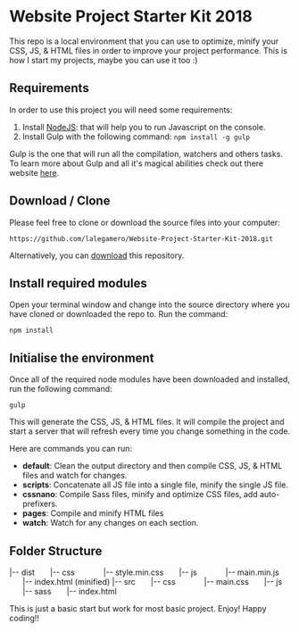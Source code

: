 # Website Project Starter Kit 2018

This repo is a local environment that you can use to optimize, minify your CSS, JS, & HTML files in order to improve your project performance. This is how I start my projects, maybe you can use it too :)

## Requirements
In order to use this project you will need some requirements:
1. Install [NodeJS](https://nodejs.org/en/): that will help you to run Javascript on the console.
2. Install Gulp with the following command: ```npm install -g gulp```

Gulp is the one that will run all the compilation, watchers and others tasks. To learn more about Gulp and all it's magical abilities check out there website [here](https://gulpjs.com/).

## Download / Clone

Please feel free to clone or download the source files into your computer:

```https://github.com/lalegamero/Website-Project-Starter-Kit-2018.git```

Alternatively, you can [download](https://github.com/lalegamero/Website-Project-Starter-Kit-2018.git) this repository.

## Install required modules
Open your terminal window and change into the source directory where you have cloned or downloaded the repo to. Run the command:

```npm install```

## Initialise the environment
Once all of the required node modules have been downloaded and installed, run the following command:

```gulp```

This will generate the CSS, JS, & HTML files. It will compile the project and start a server that will refresh every time you change something in the code.

Here are commands you can run:
* __default__: Clean the output directory and then compile CSS, JS, & HTML files and watch for changes.
* __scripts__: Concatenate all JS file into a single file, minify the single JS file.
* __cssnano__: Compile Sass files, minify and optimize CSS files, add auto-prefixers.
* __pages__: Compile and minify HTML files
* __watch__: Watch for any changes on each section.

## Folder Structure

|-- dist
&nbsp;&nbsp;&nbsp;&nbsp;&nbsp;&nbsp;|-- css
&nbsp;&nbsp;&nbsp;&nbsp;&nbsp;&nbsp;&nbsp;&nbsp;&nbsp;&nbsp;&nbsp;&nbsp;|-- style.min.css
&nbsp;&nbsp;&nbsp;&nbsp;&nbsp;&nbsp;|-- js
&nbsp;&nbsp;&nbsp;&nbsp;&nbsp;&nbsp;&nbsp;&nbsp;&nbsp;&nbsp;&nbsp;&nbsp;|-- main.min.js
&nbsp;&nbsp;&nbsp;&nbsp;&nbsp;&nbsp;|-- index.html (minified)
|-- src
&nbsp;&nbsp;&nbsp;&nbsp;&nbsp;&nbsp;|-- css
&nbsp;&nbsp;&nbsp;&nbsp;&nbsp;&nbsp;&nbsp;&nbsp;&nbsp;&nbsp;&nbsp;&nbsp;|-- main.css
&nbsp;&nbsp;&nbsp;&nbsp;&nbsp;&nbsp;|-- js
&nbsp;&nbsp;&nbsp;&nbsp;&nbsp;&nbsp;|-- sass
&nbsp;&nbsp;&nbsp;&nbsp;&nbsp;&nbsp;|-- index.html

This is just a basic start but work for most basic project. Enjoy!
Happy coding!!
